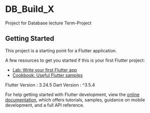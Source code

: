 # DB_Build_X

Project for Database lecture Term-Project

## Getting Started

This project is a starting point for a Flutter application.

A few resources to get you started if this is your first Flutter project:

- [Lab: Write your first Flutter app](https://docs.flutter.dev/get-started/codelab)
- [Cookbook: Useful Flutter samples](https://docs.flutter.dev/cookbook)

Flutter Version : 3.24.5
Dart Version : ^3.5.4

For help getting started with Flutter development, view the
[online documentation](https://docs.flutter.dev/), which offers tutorials,
samples, guidance on mobile development, and a full API reference.
